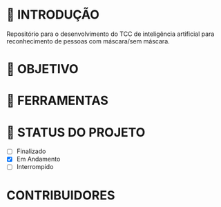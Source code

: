 # 📖 INTRODUÇÃO
Repositório para o desenvolvimento do TCC de inteligência artificial para reconhecimento de pessoas com máscara/sem máscara.

# 📑 OBJETIVO

# 🔧 FERRAMENTAS

# 🔖 STATUS DO PROJETO

   - [ ] Finalizado
   - [X] Em Andamento
   - [ ] Interrompido
    
# CONTRIBUIDORES
